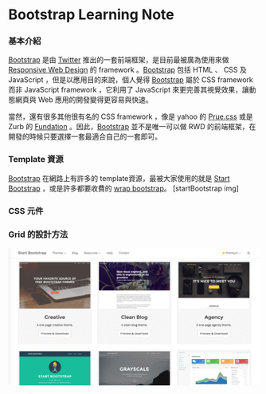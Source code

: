 # Bootstrap Learning Note

### 基本介紹
[Bootstrap] 是由 [Twitter] 推出的一套前端框架，是目前最被廣為使用來做 [Responsive Web Design] 的 framework 。[Bootstrap] 包括 HTML 、 CSS 及 JavaScript ，但是以應用目的來說，個人覺得 [Bootstrap] 屬於 CSS framework 而非 JavaScript framework ，它利用了 JavaScript 來更完善其視覺效果，讓動態網頁與 Web 應用的開發變得更容易與快速。

當然，還有很多其他很有名的 CSS framework ，像是 yahoo 的 [Prue.css] 或是 Zurb 的 [Fundation] 。因此，[Bootstrap] 並不是唯一可以做 RWD 的前端框架，在開發的時候只要選擇一套最適合自己的一套即可。

### Template 資源
[Bootstrap] 在網路上有許多的 template資源，最被大家使用的就是 [Start Bootstrap] ，或是許多都要收費的 [wrap bootstrap]。
[startBootstrap img]
 
### CSS 元件

### Grid 的設計方法







[Bootstrap]: <http://getbootstrap.com/>
[Twitter]: <https://twitter.com/>
[Responsive Web Design]: <https://en.wikipedia.org/wiki/Responsive_web_design>
[Prue.css]: <http://purecss.io/>
[Fundation]: <http://foundation.zurb.com/>
[Start Bootstrap]: <https://startbootstrap.com/>
[wrap bootstrap]: <https://wrapbootstrap.com/>

![startBootstrap img](https://github.com/sean1093/learning-note/blob/master/img/startBootstrap.png "startBootstrap")